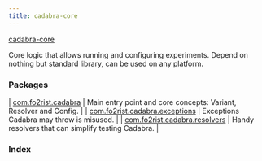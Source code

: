 ```yaml
---
title: cadabra-core
---
```


[cadabra-core](./index.html)

Core logic that allows running and configuring experiments.
Depend on nothing but standard library, can be used on any platform.

### Packages

| [com.fo2rist.cadabra](com.fo2rist.cadabra/index.html) | Main entry point and core concepts: Variant, Resolver and Config. |
| [com.fo2rist.cadabra.exceptions](com.fo2rist.cadabra.exceptions/index.html) | Exceptions Cadabra may throw is misused. |
| [com.fo2rist.cadabra.resolvers](com.fo2rist.cadabra.resolvers/index.html) | Handy resolvers that can simplify testing Cadabra. |

### Index

